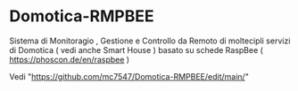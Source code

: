 # Domotica-RMPBEE

Sistema di Monitoragio , Gestione e Controllo da Remoto di moltecipli servizi di Domotica ( vedi anche Smart House ) 
basato su schede RaspBee ( https://phoscon.de/en/raspbee )

Vedi "https://github.com/mc7547/Domotica-RMPBEE/edit/main/"
